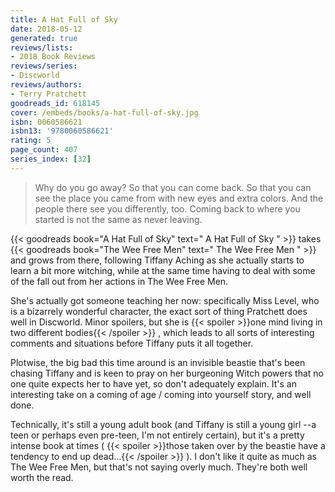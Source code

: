 ```yaml
---
title: A Hat Full of Sky
date: 2018-05-12
generated: true
reviews/lists:
- 2018 Book Reviews
reviews/series:
- Discworld
reviews/authors:
- Terry Pratchett
goodreads_id: 618145
cover: /embeds/books/a-hat-full-of-sky.jpg
isbn: 0060586621
isbn13: '9780060586621'
rating: 5
page_count: 407
series_index: [32]
---
```

> Why do you go away? So that you can come back. So that you can see the place you came from with new eyes and extra colors. And the people there see you differently, too. Coming back to where you started is not the same as never leaving.

{{< goodreads book="A Hat Full of Sky" text=" A Hat Full of Sky " >}} takes {{< goodreads book="The Wee Free Men" text=" The Wee Free Men " >}} and grows from there, following Tiffany Aching as she actually starts to learn a bit more witching, while at the same time having to deal with some of the fall out from her actions in The Wee Free Men.  

<!--more-->

She's actually got someone teaching her now: specifically Miss Level, who is a bizarrely wonderful character, the exact sort of thing Pratchett does well in Discworld. Minor spoilers, but she is  {{< spoiler >}}one mind living in two different bodies{{< /spoiler >}}  , which leads to all sorts of interesting comments and situations before Tiffany puts it all together.  

Plotwise, the big bad this time around is an invisible beastie that's been chasing Tiffany and is keen to pray on her burgeoning Witch powers that no one quite expects her to have yet, so don't adequately explain. It's an interesting take on a coming of age / coming into yourself story, and well done.  

Technically, it's still a young adult book (and Tiffany is still a young girl --a teen or perhaps even pre-teen, I'm not entirely certain), but it's a pretty intense book at times (  {{< spoiler >}}those taken over by the beastie have a tendency to end up dead...{{< /spoiler >}}  ). I don't like it quite as much as The Wee Free Men, but that's not saying overly much. They're both well worth the read.